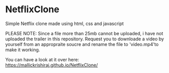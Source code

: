 # NetflixClone
Simple Netflix clone made using html, css and javascript 

PLEASE NOTE: 
Since a file more than 25mb cannot be uploaded, i have not uploaded the trailer in this repository. Request you to downloade a video by yourself from an appropraite soucre and rename the file to 'video.mp4'to make it working.

You can have a look at it over here: https://mallickrishiraj.github.io/NetflixClone/

